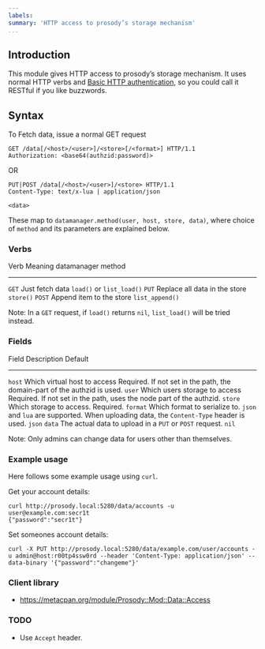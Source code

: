 ```yaml
---
labels:
summary: 'HTTP access to prosody’s storage mechanism'
...
```


Introduction
------------

This module gives HTTP access to prosody’s storage mechanism. It uses
normal HTTP verbs and [Basic HTTP
authentication](http://tools.ietf.org/html/rfc2617), so you could call
it RESTful if you like buzzwords.

Syntax
------

To Fetch data, issue a normal GET request

    GET /data[/<host>/<user>]/<store>[/<format>] HTTP/1.1
    Authorization: <base64(authzid:password)>

OR

    PUT|POST /data[/<host>/<user>]/<store> HTTP/1.1
    Content-Type: text/x-lua | application/json

    <data>

These map to `datamanager.method(user, host, store, data)`, where choice
of `method` and its parameters are explained below.

### Verbs

  Verb     Meaning                         datamanager method
  -------- ------------------------------- ---------------------------
  `GET`    Just fetch data                 `load()` or `list_load()`
  `PUT`    Replace all data in the store   `store()`
  `POST`   Append item to the store        `list_append()`

Note: In a `GET` request, if `load()` returns `nil`, `list_load()` will
be tried instead.

### Fields

  Field      Description                                                                                                             Default
  ---------- ----------------------------------------------------------------------------------------------------------------------- ---------------------------------------------------------------------------
  `host`     Which virtual host to access                                                                                            Required. If not set in the path, the domain-part of the authzid is used.
  `user`     Which users storage to access                                                                                           Required. If not set in the path, uses the node part of the authzid.
  `store`    Which storage to access.                                                                                                Required.
  `format`   Which format to serialize to. `json` and `lua` are supported. When uploading data, the `Content-Type` header is used.   `json`
  `data`     The actual data to upload in a `PUT` or `POST` request.                                                                 `nil`

Note: Only admins can change data for users other than themselves.

### Example usage

Here follows some example usage using `curl`.

Get your account details:

    curl http://prosody.local:5280/data/accounts -u user@example.com:secr1t
    {"password":"secr1t"}

Set someones account details:

    curl -X PUT http://prosody.local:5280/data/example.com/user/accounts -u admin@host:r00tp4ssw0rd --header 'Content-Type: application/json' --data-binary '{"password":"changeme"}'

### Client library

-   https://metacpan.org/module/Prosody::Mod::Data::Access

### TODO

-   Use `Accept` header.

